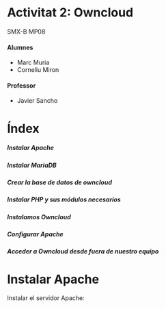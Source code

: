 # Activitat 2: Owncloud

SMX-B MP08

####  Alumnes
* Marc Muria 
* Corneliu Miron

#### Professor
* Javier Sancho 

# Índex
##### Instalar Apache
##### Instalar MariaDB
##### Crear la base de datos de owncloud
##### Instalar PHP y sus módulos necesarios
##### Instalamos Owncloud
##### Configurar Apache
##### Acceder a Owncloud desde fuera de nuestro equipo

# Instalar Apache
Instalar el servidor Apache:


